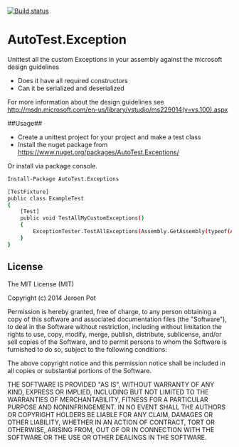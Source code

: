 [![Build status](https://ci.appveyor.com/api/projects/status/h0vo52hogp69ju2t?svg=true)](https://ci.appveyor.com/project/jeroenpot/autotest-exceptions)

AutoTest.Exception
==================
Unittest all the custom Exceptions in your assembly against the microsoft design guidelines
 - Does it have all required constructors
 - Can it be serialized and deserialized
 
For more information about the design guidelines see http://msdn.microsoft.com/en-us/library/vstudio/ms229014(v=vs.100).aspx

##Usage##

- Create a unittest project for your project and make a test class
- Install the nuget package from https://www.nuget.org/packages/AutoTest.Exceptions/

Or install via package console.

```sh
Install-Package AutoTest.Exceptions
```

```sh
[TestFixture]
public class ExampleTest
{
    [Test]
    public void TestAllMyCustomExceptions()
    {
        ExceptionTester.TestAllExceptions(Assembly.GetAssembly(typeof(AClassInTheAssemblyIWantToTest)));
    }
}
```

## License

The MIT License (MIT)

Copyright (c) 2014 Jeroen Pot

Permission is hereby granted, free of charge, to any person obtaining a copy
of this software and associated documentation files (the "Software"), to deal
in the Software without restriction, including without limitation the rights
to use, copy, modify, merge, publish, distribute, sublicense, and/or sell
copies of the Software, and to permit persons to whom the Software is
furnished to do so, subject to the following conditions:

The above copyright notice and this permission notice shall be included in all
copies or substantial portions of the Software.

THE SOFTWARE IS PROVIDED "AS IS", WITHOUT WARRANTY OF ANY KIND, EXPRESS OR
IMPLIED, INCLUDING BUT NOT LIMITED TO THE WARRANTIES OF MERCHANTABILITY,
FITNESS FOR A PARTICULAR PURPOSE AND NONINFRINGEMENT. IN NO EVENT SHALL THE
AUTHORS OR COPYRIGHT HOLDERS BE LIABLE FOR ANY CLAIM, DAMAGES OR OTHER
LIABILITY, WHETHER IN AN ACTION OF CONTRACT, TORT OR OTHERWISE, ARISING FROM,
OUT OF OR IN CONNECTION WITH THE SOFTWARE OR THE USE OR OTHER DEALINGS IN THE
SOFTWARE.
